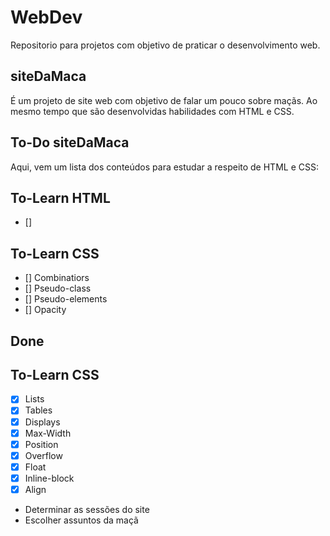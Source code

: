 # WebDev
Repositorio para projetos com objetivo de praticar o desenvolvimento web.

## siteDaMaca

É um projeto de site web com objetivo de falar um pouco sobre maçãs. Ao mesmo tempo que são desenvolvidas habilidades com HTML e CSS.

## To-Do siteDaMaca
Aqui, vem um lista dos conteúdos para estudar a respeito de HTML e CSS:

## To-Learn HTML

- [] 

## To-Learn CSS
- [] Combinatiors
- [] Pseudo-class
- [] Pseudo-elements
- [] Opacity

## Done

## To-Learn CSS

- [x] Lists
- [x] Tables
- [x] Displays
- [x] Max-Width
- [x] Position
- [x] Overflow
- [x] Float
- [x] Inline-block
- [x] Align

- Determinar as sessões do site
- Escolher assuntos da maçã
